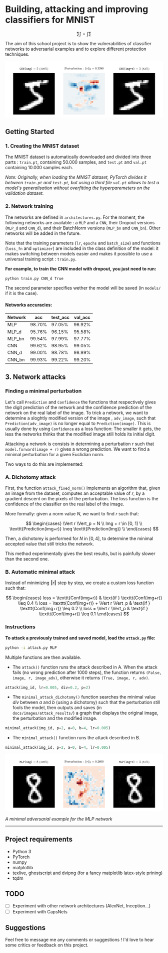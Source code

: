 # Building, attacking and improving classifiers for MNIST

$$\sum \int = \int \sum$$

The aim of this school project is to show the vulnerabilities of classifier networks to adversarial examples and to explore different protection techniques.

![Attack result example](docs/images/attack_result_1.png)

## Getting Started

### 1. Creating the MNIST dataset

The MNIST dataset is automatically downloaded and divided into three parts : `train.pt`, containing 50.000 samples, and `test.pt` and `val.pt` containing 10.000 samples each.

*Note: Originally, when loading the MNIST dataset, PyTorch divides it between `train.pt` and `test.pt`, but using a third file `val.pt` allows to test a model's generalisation without overfitting the hyperparemeters on the validation dataset.*

### 2. Network training

The networks are defined in `architectures.py`. For the moment, the following networks are available : a `MLP` and a `CNN`, their Dropout versions (`MLP_d` and `CNN_d`), and their BatchNorm versions (`MLP_bn` and `CNN_bn`). Other networks will be added in the future.

Note that the training parameters (`lr`, `epochs` and `batch_size`) and functions (`loss_fn` and `optimizer`) are included in the class definition of the model: it makes switching between models easier and makes it possible to use a universal training script : `train.py`.

**For example, to train the CNN model with dropout, you just need to run:**

```sh
python train.py CNN_d True
```

The second parameter specifies wether the model will be saved (in `models/` if it is the case).

#### Networks accuracies:

| Network |   acc    | test_acc | val_acc  |
|:--------|----------|----------|----------|
| MLP     |  98.70%  |  97.05%  |  96.92%  |
| MLP_d   |  95.76%  |  96.15%  |  95.58%  |
| MLP_bn  |  99.54%  |  97.99%  |  97.77%  |
| CNN     |  99.62%  |  98.95%  |  99.05%  |
| CNN_d   |  99.00%  |  98.78%  |  98.99%  |
| CNN_bn  |  99.93%  |  99.22%  |  99.20%  |

## 3. Network attacks

### Finding a minimal perturbation

Let's call `Prediction` and `Confidence` the functions that respectively gives the digit prediction of the network and the confidence prediction of the network on the real label of the image. To trick a network, we want to determine a sloghtly modified version of the image , `adv_image`, such that `Prediction(adv_image)` is no longer equal to `Prediction(image)`. This is usually done by using `Confidence` as a loss function: The smaller it gets, the less the networks thinks that the modified image still holds its initial digit.

Attacking a network is consists in determining a perturbation $r$ such that `model.forward(image + r)` gives a wrong prediction. We want to find a minimal perturbation for a given Euclidian norm.

Two ways to do this are implemented:

### A. Dichotomy attack

First, the function `attack_fixed_norm()` implements an algorithm that, given an image from the dataset, computes an acceptable value of $r$, by a gradient descent on the pixels of the perturbation. The loss function is the confidence of the classifier on the real label of the image.

More formally: given a norm value $N$, we want to find $r$ such that:

$$
\begin{cases}
  \Vert r \Vert_p = N \\
  Img + r \in [0, 1] \\
  \texttt{Prediction(img+r)} \neq \texttt{Prediction(Img)} \\ \end{cases}
$$

Then, a dichotomy is performed for $N$ in $[0, 4]$, to determine the minimal accepted value that still tricks the network.

This method experimentally gives the best results, but is painfully slower than the second one.

### B. Automatic minimal attack

Instead of minimizing $\Vert r \Vert$ step by step, we create a custom loss function such that:

$$
\begin{cases}
  loss = \texttt{Conf(img+r)} & \text{if } \texttt{Conf(img+r)} \leq 0.4 \\
  loss = \texttt{Conf(img+r)} + \Vert r \Vert_p & \text{if } \texttt{Conf(img+r)} \leq 0.2 \\
  loss = \Vert r \Vert_p & \text{if } \texttt{Conf(img+r)} \leq 0.1 
\end{cases}
$$

### Instructions

**To attack a previously trained and saved model, load the `attack.py` file:**

```sh
python -i attack.py MLP
```

Multiple functions are then available.

- The `attack()` function runs the attack described in A. When the attack fails (no wrong prediction after 1000 steps), the function returns `(False, image, r, image_adv)`, otherwise it returns `(True, image, r, adv)`.

```Python
attack(img_id, lr=0.005, div=0.2, p=2)
```

- The `minimal_attack_dichotomy()` function searches the minimal value $div$ between $a$ and $b$ (using a dichotomy) such that the perturbation still fools the model, then outputs and saves (in `docs/images/attack_results/`) a graph that displays the original image, the perturbation and the modified image.

```Python
minimal_attack(img_id, p=2, a=0, b=4, lr=0.005)
```

- The `minimal_attack()` function runs the attack described in B.

```Python
minimal_attack(img_id, p=2, a=0, b=4, lr=0.005)
```

![Attack result example](docs/images/attack_result_2.png)

*A minimal adversarial example for the MLP network*

---


## Project requirements

- Python 3
- PyTorch
- numpy
- matplotlib
- texlive, ghostscript and dvipng (for a fancy matplotlib latex-style prining)
- tqdm

## TODO

- [ ] Experiment with other network architectures (AlexNet, Inception...)
- [ ] Experiment with CapsNets

## Suggestions

Feel free to message me any comments or suggestions ! I'd love to hear some critics or feedback on this project.